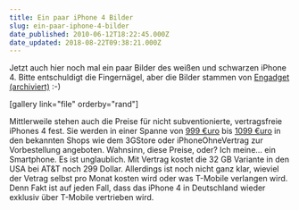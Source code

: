 ```yaml
---
title: Ein paar iPhone 4 Bilder
slug: ein-paar-iphone-4-bilder
date_published: 2010-06-12T18:22:45.000Z
date_updated: 2018-08-22T09:38:21.000Z
---
```


Jetzt auch hier noch mal ein paar Bilder des weißen und schwarzen iPhone 4. Bitte entschuldigt die Fingernägel, aber die Bilder stammen von [Engadget (archiviert)](http://web.archive.org/web/20100613004350/http://www.engadget.com:80/photos/iphone-4-first-hands-on/3052912/) :-)

[gallery link="file" orderby="rand"]

Mittlerweile stehen auch die Preise für nicht subventionierte, vertragsfreie iPhones 4 fest. Sie werden in einer Spanne von [999 €uro](http://smartphonics.de/) bis [1099 €uro](http://www.3gstore.de/iphone-4/) in den bekannten Shops wie dem 3GStore oder iPhoneOhneVertrag zur Vorbestellung angeboten. Wahnsinn, diese Preise, oder? Ich meine... ein Smartphone. Es ist unglaublich. Mit Vertrag kostet die 32 GB Variante in den USA bei AT&T noch 299 Dollar. Allerdings ist noch nicht ganz klar, wieviel der Vetrag selbst pro Monat kosten wird oder was T-Mobile verlangen wird. Denn Fakt ist auf jeden Fall, dass das iPhone 4 in Deutschland wieder exklusiv über T-Mobile vertrieben wird.
